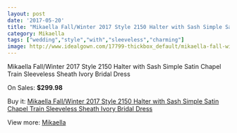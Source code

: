 ```yaml
---
layout: post
date: '2017-05-20'
title: "Mikaella Fall/Winter 2017 Style 2150 Halter with Sash Simple Satin Chapel Train Sleeveless Sheath Ivory Bridal Dress"
category: Mikaella
tags: ["wedding","style","with","sleeveless","charming"]
image: http://www.idealgown.com/17799-thickbox_default/mikaella-fall-winter-2017-style-2150-halter-with-sash-simple-satin-chapel-train-sleeveless-sheath-ivory-bridal-dress.jpg
---
```

Mikaella Fall/Winter 2017 Style 2150 Halter with Sash Simple Satin Chapel Train Sleeveless Sheath Ivory Bridal Dress

On Sales: **$299.98**
<a href="https://www.idealgown.com/en/mikaella/6923-mikaella-fall-winter-2017-style-2150-halter-with-sash-simple-satin-chapel-train-sleeveless-sheath-ivory-bridal-dress.html"><amp-img layout="responsive" width="600" height="600" src="//www.idealgown.com/17799-thickbox_default/mikaella-fall-winter-2017-style-2150-halter-with-sash-simple-satin-chapel-train-sleeveless-sheath-ivory-bridal-dress.jpg" alt="Mikaella Fall/Winter 2017 Style 2150 Halter with Sash Simple Satin Chapel Train Sleeveless Sheath Ivory Bridal Dress 0" /></a>
<a href="https://www.idealgown.com/en/mikaella/6923-mikaella-fall-winter-2017-style-2150-halter-with-sash-simple-satin-chapel-train-sleeveless-sheath-ivory-bridal-dress.html"><amp-img layout="responsive" width="600" height="600" src="//www.idealgown.com/17803-thickbox_default/mikaella-fall-winter-2017-style-2150-halter-with-sash-simple-satin-chapel-train-sleeveless-sheath-ivory-bridal-dress.jpg" alt="Mikaella Fall/Winter 2017 Style 2150 Halter with Sash Simple Satin Chapel Train Sleeveless Sheath Ivory Bridal Dress 1" /></a>
<a href="https://www.idealgown.com/en/mikaella/6923-mikaella-fall-winter-2017-style-2150-halter-with-sash-simple-satin-chapel-train-sleeveless-sheath-ivory-bridal-dress.html"><amp-img layout="responsive" width="600" height="600" src="//www.idealgown.com/17802-thickbox_default/mikaella-fall-winter-2017-style-2150-halter-with-sash-simple-satin-chapel-train-sleeveless-sheath-ivory-bridal-dress.jpg" alt="Mikaella Fall/Winter 2017 Style 2150 Halter with Sash Simple Satin Chapel Train Sleeveless Sheath Ivory Bridal Dress 2" /></a>
<a href="https://www.idealgown.com/en/mikaella/6923-mikaella-fall-winter-2017-style-2150-halter-with-sash-simple-satin-chapel-train-sleeveless-sheath-ivory-bridal-dress.html"><amp-img layout="responsive" width="600" height="600" src="//www.idealgown.com/17801-thickbox_default/mikaella-fall-winter-2017-style-2150-halter-with-sash-simple-satin-chapel-train-sleeveless-sheath-ivory-bridal-dress.jpg" alt="Mikaella Fall/Winter 2017 Style 2150 Halter with Sash Simple Satin Chapel Train Sleeveless Sheath Ivory Bridal Dress 3" /></a>
<a href="https://www.idealgown.com/en/mikaella/6923-mikaella-fall-winter-2017-style-2150-halter-with-sash-simple-satin-chapel-train-sleeveless-sheath-ivory-bridal-dress.html"><amp-img layout="responsive" width="600" height="600" src="//www.idealgown.com/17800-thickbox_default/mikaella-fall-winter-2017-style-2150-halter-with-sash-simple-satin-chapel-train-sleeveless-sheath-ivory-bridal-dress.jpg" alt="Mikaella Fall/Winter 2017 Style 2150 Halter with Sash Simple Satin Chapel Train Sleeveless Sheath Ivory Bridal Dress 4" /></a>

Buy it: [Mikaella Fall/Winter 2017 Style 2150 Halter with Sash Simple Satin Chapel Train Sleeveless Sheath Ivory Bridal Dress](https://www.idealgown.com/en/mikaella/6923-mikaella-fall-winter-2017-style-2150-halter-with-sash-simple-satin-chapel-train-sleeveless-sheath-ivory-bridal-dress.html "Mikaella Fall/Winter 2017 Style 2150 Halter with Sash Simple Satin Chapel Train Sleeveless Sheath Ivory Bridal Dress")

View more: [Mikaella](https://www.idealgown.com/en/123-mikaella "Mikaella")